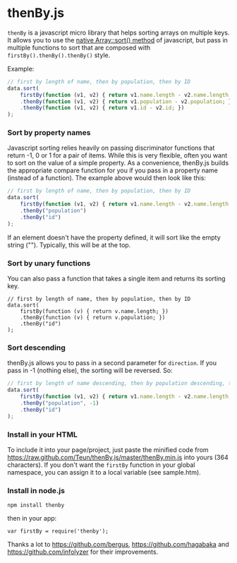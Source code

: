 thenBy.js
=========

`thenBy` is a javascript micro library that helps sorting arrays on multiple keys. It allows you to use the [native Array::sort() method](https://developer.mozilla.org/en-US/docs/Web/JavaScript/Reference/Global_Objects/Array/sort) of javascript, but pass in multiple functions to sort that are composed with `firstBy().thenBy().thenBy()` style.

Example:
```javascript
// first by length of name, then by population, then by ID
data.sort(
    firstBy(function (v1, v2) { return v1.name.length - v2.name.length; })
    .thenBy(function (v1, v2) { return v1.population - v2.population; })
    .thenBy(function (v1, v2) { return v1.id - v2.id; })
);
```

### Sort by property names
Javascript sorting relies heavily on passing discriminator functions that return -1, 0 or 1 for a pair of items. While this is very flexible, often you want to sort on the value of a simple property. As a convenience, thenBy.js builds the appropriate compare function for you if you pass in a property name (instead of a function). The example above would then look like this:
```javascript
// first by length of name, then by population, then by ID
data.sort(
    firstBy(function (v1, v2) { return v1.name.length - v2.name.length; })
    .thenBy("population")
    .thenBy("id")
);
```

If an element doesn't have the property defined, it will sort like the empty string (""). Typically, this will be at the top.

### Sort by unary functions
You can also pass a function that takes a single item and returns its sorting key.
```
// first by length of name, then by population, then by ID
data.sort(
    firstBy(function (v) { return v.name.length; })
    .thenBy(function (v) { return v.population; })
    .thenBy("id")
);
```

### Sort descending
thenBy.js allows you to pass in a second parameter for `direction`. If you pass in -1 (nothing else), the sorting will be reversed. So:
```javascript
// first by length of name descending, then by population descending, then by ID ascending
data.sort(
    firstBy(function (v1, v2) { return v1.name.length - v2.name.length; }, -1)
    .thenBy("population", -1)
    .thenBy("id")
);
```

### Install in your HTML
To include it into your page/project, just paste the minified code from https://raw.github.com/Teun/thenBy.js/master/thenBy.min.js into yours (364 characters). If you don't want the `firstBy` function in your global namespace, you can assign it to a local variable (see sample.htm).

### Install in node.js
```npm install thenby```

then in your app:

```var firstBy = require('thenby');```


Thanks a lot to https://github.com/bergus, https://github.com/hagabaka and https://github.com/infolyzer for their improvements.

